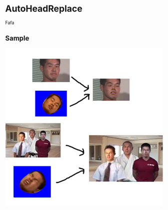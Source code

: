 # AutoHeadReplace
Fafa

## Sample
![sample](https://github.com/Alif-01/AutoHeadReplace/blob/master/sample.png)
